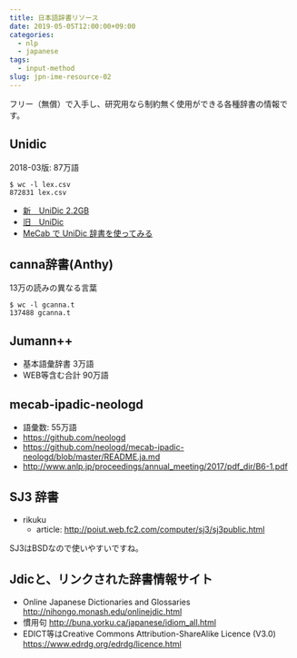 ```yaml
---
title: 日本語辞書リソース
date: 2019-05-05T12:00:00+09:00
categories:
  - nlp
  - japanese
tags:
  - input-method
slug: jpn-ime-resource-02
---
```


フリー（無償）で入手し、研究用なら制約無く使用ができる各種辞書の情報です。

## Unidic

2018-03版: 87万語

```
$ wc -l lex.csv
872831 lex.csv
```

* [新　UniDic 2.2GB](https://unidic.ninjal.ac.jp/download#unidic_bccwj)
* [旧　UniDic](https://ja.osdn.net/projects/unidic/)
* [MeCab で UniDic 辞書を使ってみる]()

## canna辞書(Anthy)

13万の読みの異なる言葉

```
$ wc -l gcanna.t
137488 gcanna.t
```
## Jumann++

  * 基本語彙辞書 3万語
  * WEB等含む合計 90万語

## mecab-ipadic-neologd

  * 語彙数: 55万語
  * https://github.com/neologd
  * https://github.com/neologd/mecab-ipadic-neologd/blob/master/README.ja.md
  * http://www.anlp.jp/proceedings/annual_meeting/2017/pdf_dir/B6-1.pdf

## SJ3 辞書

  * rikuku
    * article: http://poiut.web.fc2.com/computer/sj3/sj3public.html

SJ3はBSDなので使いやすいですね。

## Jdicと、リンクされた辞書情報サイト

* Online Japanese Dictionaries and Glossaries http://nihongo.monash.edu/onlinejdic.html
* 慣用句 http://buna.yorku.ca/japanese/idiom_all.html
* EDICT等はCreative Commons Attribution-ShareAlike Licence (V3.0) https://www.edrdg.org/edrdg/licence.html

<!-- vim: se ai tw=79: -->
